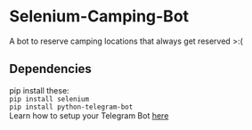 # Selenium-Camping-Bot
A bot to reserve camping locations that always get reserved >:(

## Dependencies
pip install these: </br>
`pip install selenium` </br>
`pip install python-telegram-bot` </br>
Learn how to setup your Telegram Bot [here](https://sendpulse.com/knowledge-base/chatbot/create-telegram-chatbot) </br>
